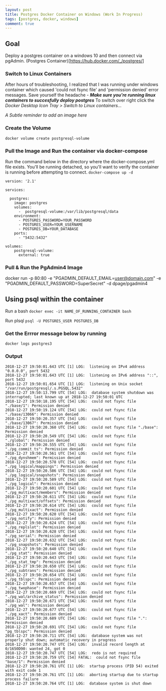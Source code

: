 ```yaml
---
layout: post
title: Postgres Docker Container on Windows (Work In Progress)
tags: [postgres, docker, windows]
comment: true
---
```



## Goal

Deploy a postgres container on a windows 10 and then connect via pgAdmin.
(Postgres Container)[https://hub.docker.com/_/postgres/]


### Switch to Linux Containers
After hours of troubleshooting, I realized that I was running under windows container which caused 'could not fsync file' and 'permission denied' error messages. Save yourself the headache -  ***Make sure you're running linux containers to succesfully deploy postgres*** To switch over right click the _Docker Desktop Icon Tray > Switch to Linux containers..._

_A Subtle reminder to add an image here_


### Create the Volume
```
docker volume create postgresql-volume
```


### Pull the Image and Run the container via docker-compose

Run the command below in the directory where the docker-compose.yml file exists. You'll be running detached, so you'll want to verify the container is running before attempting to connect. 
```docker-compose up -d```

```
version: '2.1'

services:

  postgres:
    image: postgres
    volumes:
      -  postgresql-volume:/var/lib/postgresql/data
    environment:
      - POSTGRES_PASSWORD=YOUR_PASSWORD
      - POSTGRES_USER=YOUR_USERNAME
      - POSTGRES_DB=YOUR_DATABASE
    ports:
      - "5432:5432"

volumes:
    postgresql-volume:
      external: true
```

### Pull & Run the PgAdmin4 Image

docker run -p 80:80 -e "PGADMIN_DEFAULT_EMAIL=user@domain.com" -e "PGADMIN_DEFAULT_PASSWORD=SuperSecret" -d dpage/pgadmin4


## Using psql within the container

Run a bash 
```docker exec -it NAME_OF_RUNNING_CONTAINER bash```

Run plsql
```psql -U POSTGRES_USER POSTGRES_DB```


### Get the Errror message below by running 

```docker logs postgres3```

### Output

```
2018-12-27 19:50:01.643 UTC [1] LOG:  listening on IPv4 address "0.0.0.0", port 5432
2018-12-27 19:50:01.643 UTC [1] LOG:  listening on IPv6 address "::", port 5432
2018-12-27 19:50:01.654 UTC [1] LOG:  listening on Unix socket "/var/run/postgresql/.s.PGSQL.5432"
2018-12-27 19:50:13.799 UTC [54] LOG:  database system shutdown was interrupted; last known up at 2018-12-27 19:50:01 UTC
2018-12-27 19:50:18.195 UTC [54] LOG:  could not fsync file "./base/1": Permission denied
2018-12-27 19:50:19.124 UTC [54] LOG:  could not fsync file "./base/13066": Permission denied
2018-12-27 19:50:20.357 UTC [54] LOG:  could not fsync file "./base/13067": Permission denied
2018-12-27 19:50:20.360 UTC [54] LOG:  could not fsync file "./base": Permission denied
2018-12-27 19:50:20.549 UTC [54] LOG:  could not fsync file "./global": Permission denied
2018-12-27 19:50:20.555 UTC [54] LOG:  could not fsync file "./pg_commit_ts": Permission denied
2018-12-27 19:50:20.561 UTC [54] LOG:  could not fsync file "./pg_dynshmem": Permission denied
2018-12-27 19:50:20.578 UTC [54] LOG:  could not fsync file "./pg_logical/mappings": Permission denied
2018-12-27 19:50:20.586 UTC [54] LOG:  could not fsync file "./pg_logical/snapshots": Permission denied
2018-12-27 19:50:20.589 UTC [54] LOG:  could not fsync file "./pg_logical": Permission denied
2018-12-27 19:50:20.601 UTC [54] LOG:  could not fsync file "./pg_multixact/members": Permission denied
2018-12-27 19:50:20.611 UTC [54] LOG:  could not fsync file "./pg_multixact/offsets": Permission denied
2018-12-27 19:50:20.614 UTC [54] LOG:  could not fsync file "./pg_multixact": Permission denied
2018-12-27 19:50:20.620 UTC [54] LOG:  could not fsync file "./pg_notify": Permission denied
2018-12-27 19:50:20.624 UTC [54] LOG:  could not fsync file "./pg_replslot": Permission denied
2018-12-27 19:50:20.628 UTC [54] LOG:  could not fsync file "./pg_serial": Permission denied
2018-12-27 19:50:20.632 UTC [54] LOG:  could not fsync file "./pg_snapshots": Permission denied
2018-12-27 19:50:20.640 UTC [54] LOG:  could not fsync file "./pg_stat": Permission denied
2018-12-27 19:50:20.643 UTC [54] LOG:  could not fsync file "./pg_stat_tmp": Permission denied
2018-12-27 19:50:20.650 UTC [54] LOG:  could not fsync file "./pg_subtrans": Permission denied
2018-12-27 19:50:20.654 UTC [54] LOG:  could not fsync file "./pg_tblspc": Permission denied
2018-12-27 19:50:20.657 UTC [54] LOG:  could not fsync file "./pg_twophase": Permission denied
2018-12-27 19:50:20.669 UTC [54] LOG:  could not fsync file "./pg_wal/archive_status": Permission denied
2018-12-27 19:50:20.671 UTC [54] LOG:  could not fsync file "./pg_wal": Permission denied
2018-12-27 19:50:20.677 UTC [54] LOG:  could not fsync file "./pg_xact": Permission denied
2018-12-27 19:50:20.689 UTC [54] LOG:  could not fsync file ".": Permission denied
2018-12-27 19:50:20.691 UTC [54] LOG:  could not fsync file "pg_tblspc": Permission denied
2018-12-27 19:50:20.711 UTC [54] LOG:  database system was not properly shut down; automatic recovery in progress
2018-12-27 19:50:20.747 UTC [54] LOG:  invalid record length at 0/1650D90: wanted 24, got 0
2018-12-27 19:50:20.747 UTC [54] LOG:  redo is not required
2018-12-27 19:50:20.759 UTC [54] FATAL:  could not fsync file "base/1": Permission denied
2018-12-27 19:50:20.761 UTC [1] LOG:  startup process (PID 54) exited with exit code 1
2018-12-27 19:50:20.761 UTC [1] LOG:  aborting startup due to startup process failure
2018-12-27 19:50:20.764 UTC [1] LOG:  database system is shut down
```